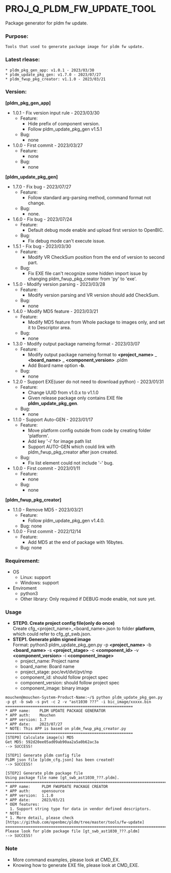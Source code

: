 # PROJ_Q_PLDM_FW_UPDATE_TOOL
Package generator for pldm fw update.

### Purpose:
    Tools that used to generate package image for pldm fw update.

### Latest rlease:
    * pldm_pkg_gen_app: v1.0.1 - 2023/03/30
    * pldm_update_pkg_gen: v1.7.0 - 2023/07/27
    * pldm_fwup_pkg_creator: v1.1.0 - 2023/03/21

### Version:
**[pldm_pkg_gen_app]**
- 1.0.1 - Fix version input rule - 2023/03/30
  - Feature:
  	- Hide prefix of component version.
	- Follow pldm_update_pkg_gen v1.5.1
  - Bug:
  	- none
- 1.0.0 - First commit - 2023/03/27
  - Feature:
  	- none
  - Bug:
  	- none

**[pldm_update_pkg_gen]**
- 1.7.0 - Fix bug - 2023/07/27
  - Feature:
  	- Follow standard arg-parsing method, command format not change.
  - Bug:
  	- none.
- 1.6.0 - Fix bug - 2023/07/24
  - Feature:
  	- Default debug mode enable and upload first version to OpenBIC.
  - Bug:
  	- Fix debug mode can't execute issue.
- 1.5.1 - Fix bug - 2023/03/30
  - Feature:
  	- Modify VR CheckSum position from the end of version to second part.
  - Bug:
  	- Fix EXE file can't recognize some hidden import issue by changing pldm_fwup_pkg_creator from 'py' to 'exe'.
- 1.5.0 - Modify version parsing - 2023/03/28
  - Feature:
  	- Modify version parsing and VR version should add CheckSum.
  - Bug:
  	- none
- 1.4.0 - Modify MD5 feature - 2023/03/21
  - Feature:
  	- Modify MD5 feature from Whole package to images only, and set it to Descriptor area.
  - Bug:
  	- none
- 1.3.0 - Modify output package nameing format - 2023/03/07
  - Feature:
  	- Modify output package nameing format to **<project_name>** _ **<board_name>** _ **<component_version>** .pldm
	- Add Board name option **-b**.
  - Bug:
  	- none
- 1.2.0 - Support EXE(user do not need to download python) - 2023/01/31
  - Feature:
  	- Change UUID from v1.0.x to v1.1.0
	- Given release package only contains EXE file **pldm_update_pkg_gen**.
  - Bug:
  	- none
- 1.1.0 - Support Auto-GEN - 2023/01/17
  - Feature:
  	- Move platform config outside from code by creating folder 'platform'.
	- Add key '-i' for image path list
	- Support AUTO-GEN which could link with pldm_fwup_pkg_creator after json created.
  - Bug:
  	- Fix list element could not include '-' bug.
- 1.0.0 - First commit - 2023/01/11
  - Feature:
  	- none
  - Bug:
  	- none

**[pldm_fwup_pkg_creator]**
- 1.1.0 - Remove MD5 - 2023/03/21
  - Feature:
  	- Follow pldm_update_pkg_gen v1.4.0.
  - Bug: none
- 1.0.0 - First commit - 2022/12/14
  - Feature:
  	- Add MD5 at the end of package with 16bytes.
  - Bug: none

### Requirement:
- OS
  - Linux: support
  - Windows: support
- Enviroment
  - python3
  - Other library: Only required if DEBUG mode enable, not sure yet.

### Usage
  - **STEP0. Create project config file(only do once)**\
  Create cfg_<project_name>_<board_name>.json to folder **platform**, which could refer to cfg_gt_swb.json.
  - **STEP1. Generate pldm signed image**\
  Format: python3 pldm_update_pkg_gen.py -p **<project_name>** -b **<board_name>** -s **<project_stage>** -c **<component_id>** -v **<component_version>** -i **<component_image>**
    - project_name: Project name
    - board_name: Board name
    - project_stage: poc/evt/dvt/pvt/mp
    - component_id: should follow project spec
    - component_version: should follow project spec
    - component_image: binary image
```
mouchen@mouchen-System-Product-Name:~/$ python pldm_update_pkg_gen.py -p gt -b swb -s pvt -c 2 -v "ast1030 ???" -i bic_image/xxxxx.bin 
========================================================
* APP name:    PLDM UPDATE PACKAGE GENERATOR
* APP auth:    Mouchen
* APP version: 1.7
* APP date:    2023/07/27
* NOTE: This APP is based on pldm_fwup_pkg_creator.py
========================================================
[STEP0] Calculate image(s) MD5
Get MD5: 592d20ee05ad09ab90aa2a5a0b62ac3a
--> SUCCESS!

[STEP1] Generate pldm config file
PLDM json file [pldm_cfg.json] has been created!
--> SUCCESS!

[STEP2] Generate pldm package file
Using package file name [gt_swb_ast1030_???.pldm].
============================================================================================
* APP name:     PLDM FWUPDATE PACKAGE CREATOR
* APP auth:     opensource
* APP version:  1.1.0
* APP date:     2023/03/21
* OEM features:
  1. Support string type for data in vendor defined descriptors.
* NOTE: 
* 1. More detail, please check [https://github.com/openbmc/pldm/tree/master/tools/fw-update]
============================================================================================
Please look for pldm package file [gt_swb_ast1030_???.pldm]
--> SUCCESS!
```

### Note
- More command examples, please look at CMD_EX.
- Knowing how to generate EXE file, please look at CMD_EXE.

